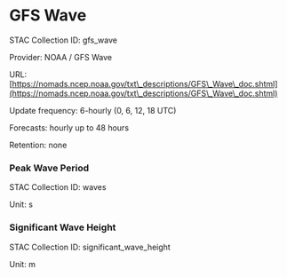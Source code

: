 # GFS Wave

STAC Collection ID: gfs\_wave

Provider: NOAA / GFS Wave

URL: [https://nomads.ncep.noaa.gov/txt\_descriptions/GFS\_Wave\_doc.shtml](https://nomads.ncep.noaa.gov/txt\_descriptions/GFS\_Wave\_doc.shtml)

Update frequency: 6-hourly (0, 6, 12, 18 UTC)

Forecasts: hourly up to 48 hours

Retention: none

### Peak Wave Period

STAC Collection ID: waves

Unit: s

### Significant Wave Height

STAC Collection ID: significant\_wave\_height

Unit: m
